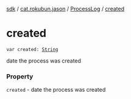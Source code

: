 [sdk](../../index.md) / [cat.rokubun.jason](../index.md) / [ProcessLog](index.md) / [created](./created.md)

# created

`var created: `[`String`](https://kotlinlang.org/api/latest/jvm/stdlib/kotlin/-string/index.html)

date the process was created

### Property

`created` - date the process was created